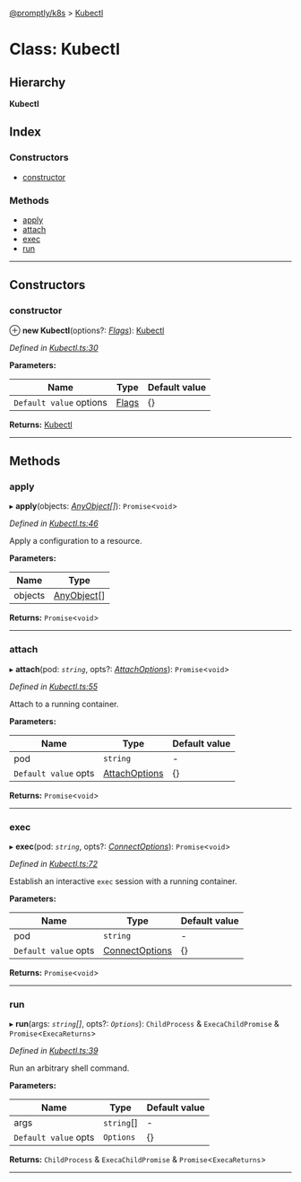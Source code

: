 [@promptly/k8s](../README.md) > [Kubectl](../classes/kubectl.md)

# Class: Kubectl

## Hierarchy

**Kubectl**

## Index

### Constructors

* [constructor](kubectl.md#constructor)

### Methods

* [apply](kubectl.md#apply)
* [attach](kubectl.md#attach)
* [exec](kubectl.md#exec)
* [run](kubectl.md#run)

---

## Constructors

<a id="constructor"></a>

###  constructor

⊕ **new Kubectl**(options?: *[Flags](../interfaces/flags.md)*): [Kubectl](kubectl.md)

*Defined in [Kubectl.ts:30](https://github.com/rzane/k8s/blob/0f3ff00/src/Kubectl.ts#L30)*

**Parameters:**

| Name | Type | Default value |
| ------ | ------ | ------ |
| `Default value` options | [Flags](../interfaces/flags.md) |  {} |

**Returns:** [Kubectl](kubectl.md)

___

## Methods

<a id="apply"></a>

###  apply

▸ **apply**(objects: *[AnyObject](../#anyobject)[]*): `Promise`<`void`>

*Defined in [Kubectl.ts:46](https://github.com/rzane/k8s/blob/0f3ff00/src/Kubectl.ts#L46)*

Apply a configuration to a resource.

**Parameters:**

| Name | Type |
| ------ | ------ |
| objects | [AnyObject](../#anyobject)[] |

**Returns:** `Promise`<`void`>

___
<a id="attach"></a>

###  attach

▸ **attach**(pod: *`string`*, opts?: *[AttachOptions](../interfaces/attachoptions.md)*): `Promise`<`void`>

*Defined in [Kubectl.ts:55](https://github.com/rzane/k8s/blob/0f3ff00/src/Kubectl.ts#L55)*

Attach to a running container.

**Parameters:**

| Name | Type | Default value |
| ------ | ------ | ------ |
| pod | `string` | - |
| `Default value` opts | [AttachOptions](../interfaces/attachoptions.md) |  {} |

**Returns:** `Promise`<`void`>

___
<a id="exec"></a>

###  exec

▸ **exec**(pod: *`string`*, opts?: *[ConnectOptions](../interfaces/connectoptions.md)*): `Promise`<`void`>

*Defined in [Kubectl.ts:72](https://github.com/rzane/k8s/blob/0f3ff00/src/Kubectl.ts#L72)*

Establish an interactive `exec` session with a running container.

**Parameters:**

| Name | Type | Default value |
| ------ | ------ | ------ |
| pod | `string` | - |
| `Default value` opts | [ConnectOptions](../interfaces/connectoptions.md) |  {} |

**Returns:** `Promise`<`void`>

___
<a id="run"></a>

###  run

▸ **run**(args: *`string`[]*, opts?: *`Options`*): `ChildProcess` & `ExecaChildPromise` & `Promise`<`ExecaReturns`>

*Defined in [Kubectl.ts:39](https://github.com/rzane/k8s/blob/0f3ff00/src/Kubectl.ts#L39)*

Run an arbitrary shell command.

**Parameters:**

| Name | Type | Default value |
| ------ | ------ | ------ |
| args | `string`[] | - |
| `Default value` opts | `Options` |  {} |

**Returns:** `ChildProcess` & `ExecaChildPromise` & `Promise`<`ExecaReturns`>

___

